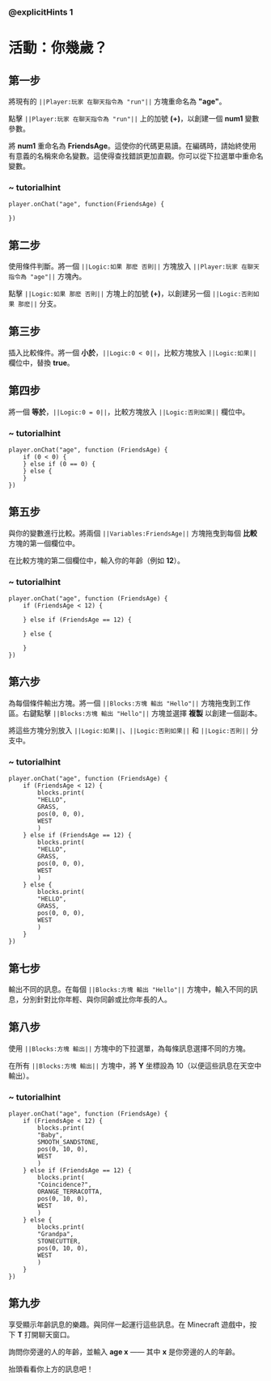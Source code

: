 ### @explicitHints 1

# 活動：你幾歲？

## 第一步  
將現有的 ``||Player:玩家 在聊天指令為 "run"||`` 方塊重命名為 **"age"**。

點擊 ``||Player:玩家 在聊天指令為 "run"||`` 上的加號 **(+)**，以創建一個 **num1** 變數參數。

將 **num1** 重命名為 **FriendsAge**。這使你的代碼更易讀。在編碼時，請始終使用有意義的名稱來命名變數。這使得查找錯誤更加直觀。你可以從下拉選單中重命名變數。

### ~ tutorialhint
```blocks
player.onChat("age", function(FriendsAge) {

})
```

## 第二步  
使用條件判斷。將一個 ``||Logic:如果 那麽 否則||`` 方塊放入 ``||Player:玩家 在聊天指令為 "age"||`` 方塊內。

點擊 ``||Logic:如果 那麽 否則||`` 方塊上的加號 **(+)**，以創建另一個 ``||Logic:否則如果 那麽||`` 分支。

## 第三步  
插入比較條件。將一個 **小於**，``||Logic:0 < 0||``，比較方塊放入 ``||Logic:如果||`` 欄位中，替換 **true**。

## 第四步  
將一個 **等於**，``||Logic:0 = 0||``，比較方塊放入 ``||Logic:否則如果||`` 欄位中。

### ~ tutorialhint
```blocks
player.onChat("age", function (FriendsAge) {
    if (0 < 0) {
    } else if (0 == 0) {
    } else {
    }
})
```

## 第五步  
與你的變數進行比較。將兩個 ``||Variables:FriendsAge||`` 方塊拖曳到每個 **比較** 方塊的第一個欄位中。

在比較方塊的第二個欄位中，輸入你的年齡（例如 **12**）。

### ~ tutorialhint
```blocks
player.onChat("age", function (FriendsAge) {
    if (FriendsAge < 12) {

    } else if (FriendsAge == 12) {

    } else {

    }
})
```

## 第六步  
為每個條件輸出方塊。將一個 ``||Blocks:方塊 輸出 "Hello"||`` 方塊拖曳到工作區。右鍵點擊 ``||Blocks:方塊 輸出 "Hello"||`` 方塊並選擇 **複製** 以創建一個副本。

將這些方塊分別放入 ``||Logic:如果||``、``||Logic:否則如果||`` 和 ``||Logic:否則||`` 分支中。

### ~ tutorialhint
```blocks
player.onChat("age", function (FriendsAge) {
    if (FriendsAge < 12) {
        blocks.print(
        "HELLO",
        GRASS,
        pos(0, 0, 0),
        WEST
        )
    } else if (FriendsAge == 12) {
        blocks.print(
        "HELLO",
        GRASS,
        pos(0, 0, 0),
        WEST
        )
    } else {
        blocks.print(
        "HELLO",
        GRASS,
        pos(0, 0, 0),
        WEST
        )
    }
})
```

## 第七步  
輸出不同的訊息。在每個 ``||Blocks:方塊 輸出 "Hello"||`` 方塊中，輸入不同的訊息，分別針對比你年輕、與你同齡或比你年長的人。

## 第八步  
使用 ``||Blocks:方塊 輸出||`` 方塊中的下拉選單，為每條訊息選擇不同的方塊。

在所有 ``||Blocks:方塊 輸出||`` 方塊中，將 **Y** 坐標設為 10（以便這些訊息在天空中輸出）。

### ~ tutorialhint
```blocks
player.onChat("age", function (FriendsAge) {
    if (FriendsAge < 12) {
        blocks.print(
        "Baby",
        SMOOTH_SANDSTONE,
        pos(0, 10, 0),
        WEST
        )
    } else if (FriendsAge == 12) {
        blocks.print(
        "Coincidence?",
        ORANGE_TERRACOTTA,
        pos(0, 10, 0),
        WEST
        )
    } else {
        blocks.print(
        "Grandpa",
        STONECUTTER,
        pos(0, 10, 0),
        WEST
        )
    }
})
```

## 第九步  
享受顯示年齡訊息的樂趣。與同伴一起運行這些訊息。在 Minecraft 遊戲中，按下 **T** 打開聊天窗口。

詢問你旁邊的人的年齡，並輸入 **age x** —— 其中 **x** 是你旁邊的人的年齡。

抬頭看看你上方的訊息吧！

